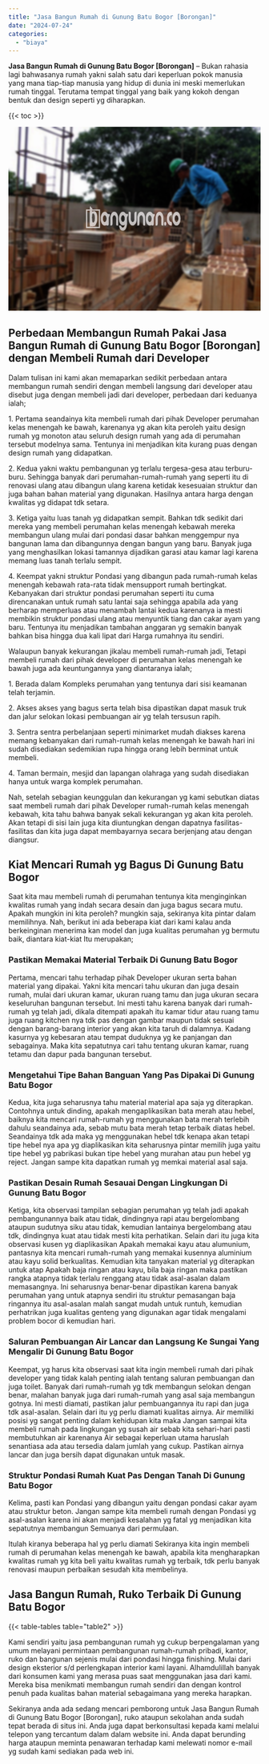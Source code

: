 ```yaml
---
title: "Jasa Bangun Rumah di Gunung Batu Bogor [Borongan]"
date: "2024-07-24"
categories: 
  - "biaya"
---
```


**Jasa Bangun Rumah di Gunung Batu Bogor \[Borongan\]** – Bukan rahasia lagi bahwasanya rumah yakni salah satu dari keperluan pokok manusia yang mana tiap-tiap manusia yang hidup di dunia ini meski memerlukan rumah tinggal. Terutama tempat tinggal yang baik yang kokoh dengan bentuk dan design seperti yg diharapkan.

{{< toc >}}

![Jasa Bangun Rumah di Gunung Batu Bogor [Borongan]](/images/borong-bangunan-12.png)

## Perbedaan Membangun Rumah Pakai Jasa Bangun Rumah di Gunung Batu Bogor \[Borongan\] dengan Membeli Rumah dari Developer

Dalam tulisan ini kami akan memaparkan sedikit perbedaan antara membangun rumah sendiri dengan membeli langsung dari developer atau disebut juga dengan membeli jadi dari developer, perbedaan dari keduanya ialah;

1\. Pertama seandainya kita membeli rumah dari pihak Developer perumahan kelas menengah ke bawah, karenanya yg akan kita peroleh yaitu design rumah yg monoton atau seluruh design rumah yang ada di perumahan tersebut modelnya sama. Tentunya ini menjadikan kita kurang puas dengan design rumah yang didapatkan.

2\. Kedua yakni waktu pembangunan yg terlalu tergesa-gesa atau terburu-buru. Sehingga banyak dari perumahan-rumah-rumah yang seperti itu di renovasi ulang atau dibangun ulang karena ketidak kesesuaian struktur dan juga bahan bahan material yang digunakan. Hasilnya antara harga dengan kwalitas yg didapat tdk setara.

3\. Ketiga yaitu luas tanah yg didapatkan sempit. Bahkan tdk sedikit dari mereka yang membeli perumahan kelas menengah kebawah mereka membangun ulang mulai dari pondasi dasar bahkan menggempur nya bangunan lama dan dibangunnya dengan bangun yang baru. Banyak juga yang menghasilkan lokasi tamannya dijadikan garasi atau kamar lagi karena memang luas tanah terlalu sempit.

4\. Keempat yakni struktur Pondasi yang dibangun pada rumah-rumah kelas menengah kebawah rata-rata tidak mensupport rumah bertingkat. Kebanyakan dari struktur pondasi perumahan seperti itu cuma direncanakan untuk rumah satu lantai saja sehingga apabila ada yang berharap memperluas atau menambah lantai kedua karenanya ia mesti membikin struktur pondasi ulang atau menyuntik tiang dan cakar ayam yang baru. Tentunya itu menjadikan tambahan anggaran yg semakin banyak bahkan bisa hingga dua kali lipat dari Harga rumahnya itu sendiri.

Walaupun banyak kekurangan jikalau membeli rumah-rumah jadi, Tetapi membeli rumah dari pihak developer di perumahan kelas menengah ke bawah juga ada keuntungannya yang diantaranya ialah;

1\. Berada dalam Kompleks perumahan yang tentunya dari sisi keamanan telah terjamin.

2\. Akses akses yang bagus serta telah bisa dipastikan dapat masuk truk dan jalur selokan lokasi pembuangan air yg telah tersusun rapih.

3\. Sentra sentra perbelanjaan seperti minimarket mudah diakses karena memang kebanyakan dari rumah-rumah kelas menengah ke bawah hari ini sudah disediakan sedemikian rupa hingga orang lebih berminat untuk membeli.

4\. Taman bermain, mesjid dan lapangan olahraga yang sudah disediakan hanya untuk warga komplek perumahan.

Nah, setelah sebagian keunggulan dan kekurangan yg kami sebutkan diatas saat membeli rumah dari pihak Developer rumah-rumah kelas menengah kebawah, kita tahu bahwa banyak sekali kekurangan yg akan kita peroleh. Akan tetapi di sisi lain juga kita diuntungkan dengan dapatnya fasilitas-fasilitas dan kita juga dapat membayarnya secara berjenjang atau dengan diangsur.

## Kiat Mencari Rumah yg Bagus Di Gunung Batu Bogor

Saat kita mau membeli rumah di perumahan tentunya kita menginginkan kwalitas rumah yang indah secara desain dan juga bagus secara mutu. Apakah mungkin ini kita peroleh? mungkin saja, sekiranya kita pintar dalam memilihnya. Nah, berikut ini ada beberapa kiat dari kami kalau anda berkeinginan menerima kan model dan juga kualitas perumahan yg bermutu baik, diantara kiat-kiat Itu merupakan;

### Pastikan Memakai Material Terbaik Di Gunung Batu Bogor

Pertama, mencari tahu terhadap pihak Developer ukuran serta bahan material yang dipakai. Yakni kita mencari tahu ukuran dan juga desain rumah, mulai dari ukuran kamar, ukuran ruang tamu dan juga ukuran secara keseluruhan bangunan tersebut. Ini mesti tahu karena banyak dari rumah-rumah yg telah jadi, dikala ditempati apakah itu kamar tidur atau ruang tamu juga ruang kitchen nya tdk pas dengan gambar maupun tidak sesuai dengan barang-barang interior yang akan kita taruh di dalamnya. Kadang kasurnya yg kebesaran atau tempat duduknya yg ke panjangan dan sebagainya. Maka kita sepatutnya cari tahu tentang ukuran kamar, ruang tetamu dan dapur pada bangunan tersebut.

### Mengetahui Tipe Bahan Banguan Yang Pas Dipakai Di Gunung Batu Bogor

Kedua, kita juga seharusnya tahu material material apa saja yg diterapkan. Contohnya untuk dinding, apakah mengaplikasikan bata merah atau hebel, baiknya kita mencari rumah-rumah yg menggunakan bata merah terlebih dahulu seandainya ada, sebab mutu bata merah tetap terbaik diatas hebel. Seandainya tdk ada maka yg menggunakan hebel tdk kenapa akan tetapi tipe hebel nya apa yg diaplikasikan kita seharusnya pintar memilih juga yaitu tipe hebel yg pabrikasi bukan tipe hebel yang murahan atau pun hebel yg reject. Jangan sampe kita dapatkan rumah yg memkai material asal saja.

### Pastikan Desain Rumah Sesauai Dengan Lingkungan Di Gunung Batu Bogor

Ketiga, kita observasi tampilan sebagian perumahan yg telah jadi apakah pembangunannya baik atau tidak, dindingnya rapi atau bergelombang ataupun sudutnya siku atau tidak, kemudian lantainya bergelombang atau tdk, dindingnya kuat atau tidak mesti kita perhatikan. Selain dari itu juga kita observasi kusen yg diaplikasikan Apakah memakai kayu atau alumunium, pantasnya kita mencari rumah-rumah yang memakai kusennya aluminium atau kayu solid berkualitas. Kemudian kita tanyakan material yg diterapkan untuk atap Apakah baja ringan atau kayu, bila baja ringan maka pastikan rangka atapnya tidak terlalu renggang atau tidak asal-asalan dalam memasangnya. Ini seharusnya benar-benar dipastikan karena banyak perumahan yang untuk atapnya sendiri itu struktur pemasangan baja ringannya itu asal-asalan malah sangat mudah untuk runtuh, kemudian perhatrikan juga kualitas genteng yang digunakan agar tidak mengalami problem bocor di kemudian hari.

### Saluran Pembuangan Air Lancar dan Langsung Ke Sungai Yang Mengalir Di Gunung Batu Bogor

Keempat, yg harus kita observasi saat kita ingin membeli rumah dari pihak developer yang tidak kalah penting ialah tentang saluran pembuangan dan juga toilet. Banyak dari rumah-rumah yg tdk membangun selokan dengan benar, malahan banyak juga dari rumah-rumah yang asal saja membangun gotnya. Ini mesti diamati, pastikan jalur pembuangannya itu rapi dan juga tdk asal-asalan. Selain dari itu yg perlu diamati kualitas airnya. Air memiliki posisi yg sangat penting dalam kehidupan kita maka Jangan sampai kita membeli rumah pada lingkungan yg susah air sebab kita sehari-hari pasti membutuhkan air karenanya Air sebagai keperluan utama haruslah senantiasa ada atau tersedia dalam jumlah yang cukup. Pastikan airnya lancar dan juga bersih dapat digunakan untuk masak.

### Struktur Pondasi Rumah Kuat Pas Dengan Tanah Di Gunung Batu Bogor

Kelima, pasti kan Pondasi yang dibangun yaitu dengan pondasi cakar ayam atau struktur beton. Jangan sampe kita membeli rumah dengan Pondasi yg asal-asalan karena ini akan menjadi kesalahan yg fatal yg menjadikan kita sepatutnya membangun Semuanya dari permulaan.

Itulah kiranya beberapa hal yg perlu diamati Sekiranya kita ingin membeli rumah di perumahan kelas menengah ke bawah, apabila kita mengharapkan kwalitas rumah yg kita beli yaitu kwalitas rumah yg terbaik, tdk perlu banyak renovasi maupun perbaikan sesudah kita membelinya.

## Jasa Bangun Rumah, Ruko Terbaik Di Gunung Batu Bogor

{{< table-tables table="table2" >}}

Kami sendiri yaitu jasa pembangunan rumah yg cukup berpengalaman yang umum melayani permintaan pembangunan rumah-rumah pribadi, kantor, ruko dan bangunan sejenis mulai dari pondasi hingga finishing. Mulai dari design eksterior s/d perlengkapan interior kami layani. Alhamdulillah banyak dari konsumen kami yang merasa puas saat menggunakan jasa dari kami. Mereka bisa menikmati membangun rumah sendiri dan dengan kontrol penuh pada kualitas bahan material sebagaimana yang mereka harapkan.

Sekiranya anda ada sedang mencari pemborong untuk Jasa Bangun Rumah di Gunung Batu Bogor \[Borongan\], ruko ataupun sekolahan anda sudah tepat berada di situs ini. Anda juga dapat berkonsultasi kepada kami melalui telepon yang tercantum dalam dalam website ini. Anda dapat berunding harga ataupun meminta penawaran terhadap kami melewati nomor e-mail yg sudah kami sediakan pada web ini.
